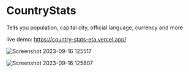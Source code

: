 # CountryStats

Tells you population, capital city, official language, currency and more

live demo: https://country-stats-eta.vercel.app/

![Screenshot 2023-09-16 125517](https://github.com/LV1Dev/CountryStats/assets/126191673/2caa136e-4811-42a5-8080-9b487015fec3)

![Screenshot 2023-09-16 125807](https://github.com/LV1Dev/CountryStats/assets/126191673/35bd78b1-9c01-4bcc-bedd-01a6eeab3927)
